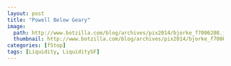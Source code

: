 ```yaml
---
layout: post
title: "Powell Below Geary"
image:
  path: http://www.botzilla.com/blog/archives/pix2014/bjorke_f7006208.jpg
  thumbnail: http://www.botzilla.com/blog/archives/pix2014/bjorke_f7006208.jpg
categories: [fStop]
tags: [Liquidity, LiquiditySF]
---
```






